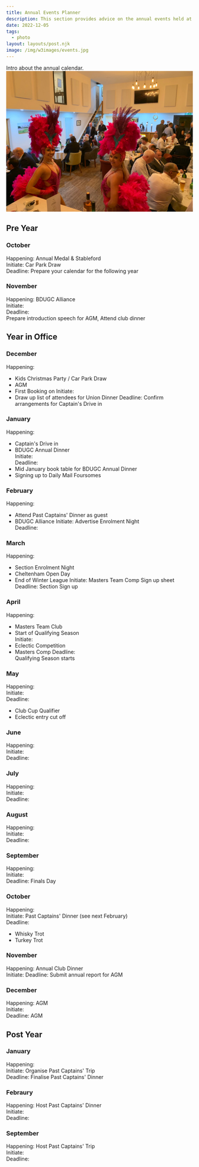 ```yaml
---
title: Annual Events Planner
description: This section provides advice on the annual events held at the golf club
date: 2022-12-05
tags:
  - photo
layout: layouts/post.njk
image: /img/w3images/events.jpg
---
```

Intro about the annual calendar.
<img src="/img/w3images/events.jpg" class="w3-image" alt="Club Dinner 2019">

<h2>Pre Year</h2>

<h3>October</h3>
Happening: Annual Medal & Stableford <br>
Initiate: Car Park Draw <br>
Deadline: Prepare your calendar for the following year

<h3>November</h3>
Happening: BDUGC Alliance <br>
Initiate: <br>
Deadline: <br>
Prepare introduction speech for AGM,
Attend club dinner

<h2>Year in Office</h2>

<h3>December</h3>

Happening:
* Kids Christmas Party / Car Park Draw
* AGM
* First Booking on
Initiate: 
* Draw up list of attendees for Union Dinner
Deadline: Confirm arrangements for Captain's Drive in

<h3>January</h3>

Happening: 
* Captain's Drive in
* BDUGC Annual Dinner <br>
Initiate: <br>
Deadline: 
* Mid January book table for BDUGC Annual Dinner 
* Signing up to Daily Mail Foursomes

<h3>February</h3>

Happening: 
* Attend Past Captains' Dinner as guest
* BDUGC Alliance
Initiate: Advertise Enrolment Night  <br>
Deadline:


<h3>March</h3>

Happening: 
* Section Enrolment Night
* Cheltenham Open Day
* End of Winter League
Initiate: Masters Team Comp Sign up sheet <br>
Deadline:
Section Sign up

<h3>April</h3>

Happening:
* Masters Team Club
* Start of Qualifying Season  <br>
Initiate: 
* Eclectic Competition <br>
* Masters Comp
Deadline: <br>
Qualifying Season starts

<h3>May</h3>

Happening: <br>
Initiate: <br>
Deadline:
* Club Cup Qualifier
* Eclectic entry cut off 

<h3>June</h3>
Happening:  <br>
Initiate:  <br>
Deadline: 

<h3>July</h3>
Happening:  <br>
Initiate:  <br>
Deadline: 

<h3>August</h3>
Happening:  <br>
Initiate:  <br>
Deadline: 

<h3>September</h3>
Happening:  <br>
Initiate:  <br>
Deadline: 
Finals Day

<h3>October</h3>

Happening:  <br>
Initiate:  Past Captains' Dinner (see next February)<br>
Deadline: 
* Whisky Trot
* Turkey Trot

<h3>November</h3>

Happening: Annual Club Dinner <br>
Initiate:
Deadline: Submit annual report for AGM

<h3>December</h3>
Happening: AGM  <br>
Initiate:  <br>
Deadline:
AGM

<h2>Post Year</h2>
<h3>January</h3>
Happening:  <br>
Initiate: Organise Past Captains' Trip<br>
Deadline: Finalise Past Captains' Dinner

<h3>Febraury</h3>
Happening: Host Past Captains' Dinner <br>
Initiate: <br>
Deadline:

<h3>September</h3>
Happening: Host Past Captains' Trip <br>
Initiate: <br>
Deadline:
